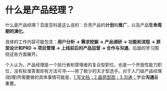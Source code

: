 # 什么是产品经理？

什么是产品经理？百度百科是这么说的：负责产品的**计划**和**推广**，以及产品**生命周期的演化**。

具体的工作内容可能包含：**用户分析 -> 需求挖掘 -> 产品调研 -> 功能和流程 -> 原型设计和PRD -> 项目管理 -> 上线前后的产品运营 -> 合作与沟通**。后面的学习围绕这些方面展开。

个人认为，产品经理是一个执行者和管理者的复合型职位，也是一个开放性能力职位，没有标准答案却有方法可寻——除了极少的天才型选手。对于入门级产品经理(助理)所需要做的具体事情可能是，<u>1.写文档；2.画原型图；3.沟通；</u>学会**沟通**最重要。

